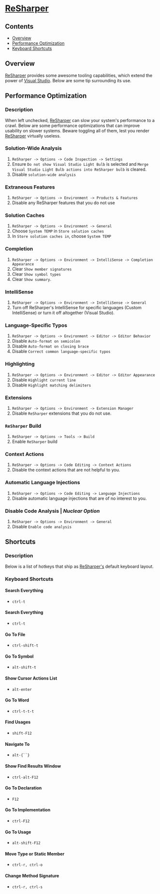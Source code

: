 # [ReSharper](https://www.jetbrains.com/resharper/)

## Contents

- [Overview](#overview)
- [Performance Optimization](#performance-optimization)
- [Keyboard Shortcuts](#keyboard-shortcuts)

## Overview

[ReSharper](https://www.jetbrains.com/resharper/) provides some awesome tooling capabilities, which extend the power of [Visual Studio](https://visualstudio.microsoft.com/). Below are some tip surrounding its use.

## Performance Optimization

### Description

When left unchecked, [ReSharper](https://www.jetbrains.com/resharper/) can slow your system's performance to a crawl. Below are some performance optimizations that can improve usability on slower systems. Beware toggling all of them, lest you render [ReSharper](https://www.jetbrains.com/resharper/) virtually useless.

### Solution-Wide Analysis

1. `ReSharper -> Options -> Code Inspection -> Settings`
2. Ensure `Do not show Visual Studio Light Bulb` is selected and `Merge Visual Studio Light Bulb actions into ReSharper bulb` is cleared.
3. Disable `solution-wide analysis`

### Extraneous Features

1. `ReSharper -> Options -> Environment -> Products & Features`
2. Disable any ReSharper features that you do not use

### Solution Caches

1. `ReSharper -> Options -> Environment -> General`
2. Choose `System TEMP` in `Store solution caches`
3. In `Store solution caches in`, choose `System TEMP`

### Completion

1. `ReSharper -> Options -> Environment -> IntelliSense -> Completion Appearance`
2. Clear `Show member signatures`
3. Clear `Show symbol types`
4. Clear `Show summary`.

### IntelliSense

1. `ReSharper -> Options -> Environment -> IntelliSense -> General`
2. Turn off ReSharper's IntelliSense for specific languages (Custom IntelliSense) or turn it off altogether (Visual Studio).

### Language-Specific Typos

1. `ReSharper -> Options -> Environment -> Editor -> Editor Behavior`
2. Disable `Auto-format on semicolon`
3. Disable `Auto-format on closing brace`
4. Disable `Correct common language-specific typos`

### Highlighting

1. `ReSharper -> Options -> Environment -> Editor -> Editor Appearance`
2. Disable `Highlight current line`
3. Disable `Highlight matching delimiters`

### Extensions

1. `ReSharper -> Options -> Environment -> Extension Manager`
2. Disable `ReSharper` extensions that you do not use.

### `ReSharper` Build

1. `ReSharper -> Options -> Tools -> Build`
2. Enable `ReSharper` build

### Context Actions

1. `ReSharper -> Options -> Code Editing -> Context Actions`
2. Disable the context actions that are not helpful to you.

### Automatic Language Injections

1. `ReSharper -> Options -> Code Editing -> Language Injections`
2. Disable automatic language injections that are of no interest to you.

### Disable Code Analysis | *Nuclear Option*

1. `ReSharper -> Options -> Environment -> General `
2. Disable `Enable code analysis`

## Shortcuts

### Description

Below is a list of hotkeys that ship as [ReSharper's](https://www.jetbrains.com/resharper/) default keyboard layout.

### Keyboard Shortcuts

#### Search Everything

- `ctrl-t`

#### Search Everything

- `ctrl-t`

#### Go To File

- `ctrl-shift-t`

#### Go To Symbol

- `alt-shift-t`

#### Show Cursor Actions List

- `alt-enter`

#### Go To Word

- `ctrl-t-t-t`

#### Find Usages

- `shift-F12`

#### Navigate To

- `alt-{``}`

#### Show Find Results Window

- `ctrl-alt-F12`

#### Go To Declaration

- `F12`

#### Go To Implementation

- `ctrl-F12`

#### Go To Usage

- `alt-shift-F12`

#### Move Type or Static Member

- `ctrl-r, ctrl-o`

#### Change Method Signature

- `ctrl-r, ctrl-s`

